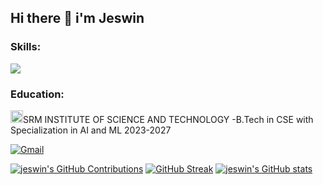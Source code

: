 ## Hi there 👋 i'm Jeswin
<h3 align="left">Skills:</h3>
<img src="https://skillicons.dev/icons?i=html,css,js,c,cpp,java,mongodb,mysql," />
<h3 align="left">Education:</h3>
<img src="https://scet.berkeley.edu/wp-content/uploads/8.-SRM-Logo-300x300.png" width="20" />SRM INSTITUTE OF SCIENCE AND TECHNOLOGY
-B.Tech in CSE with Specialization in AI and ML 2023-2027

[![Gmail](https://img.shields.io/badge/Gmail-D14836?style=for-the-badge&logo=gmail&logoColor=white)](mailto:jeshwinnikhil@gmail.com)

[![jeswin's GitHub Contributions](https://github-readme-stats.vercel.app/api/top-langs/?username=jeswin0304&layout=compact&theme=dark&cache_seconds=1800)](https://github.com/anuraghazra/github-readme-stats)
[![GitHub Streak](https://github-readme-streak-stats.herokuapp.com/?user=jeswin0304&theme=dark&cache_seconds=1800)](https://git.io/streak-stats)
[![jeswin's GitHub stats](https://github-readme-stats.vercel.app/api?username=jeswin0304&count_private=true&show_icons=true&theme=dark&cache_seconds=1800)](https://github.com/anuraghazra/github-readme-stats)
<!--
**jeswin0304/jeswin0304** is a ✨ _special_ ✨ repository because its `README.md` (this file) appears on your GitHub profile.

Here are some ideas to get you started:

- 🔭 I’m currently working on ...
- 🌱 I’m currently learning ...
- 👯 I’m looking to collaborate on ...
- 🤔 I’m looking for help with ...
- 💬 Ask me about ...
- 📫 How to reach me: ...
- 😄 Pronouns: ...
- ⚡ Fun fact: ...
-->
